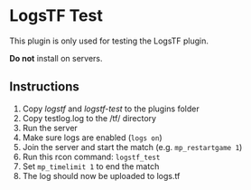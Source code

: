 # LogsTF Test

This plugin is only used for testing the LogsTF plugin.

**Do not** install on servers.

## Instructions

1. Copy _logstf_ and _logstf-test_ to the plugins folder
2. Copy testlog.log to the /tf/ directory
3. Run the server
4. Make sure logs are enabled (`logs on`)
5. Join the server and start the match (e.g. `mp_restartgame 1`)
6. Run this rcon command: `logstf_test`
7. Set `mp_timelimit 1` to end the match
8. The log should now be uploaded to logs.tf